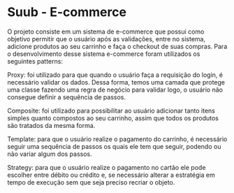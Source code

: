 # Suub - E-commerce

O projeto consiste em um sistema de e-commerce que possui como objetivo permitir que o usuário após as validações, entre no sistema, adicione produtos ao seu carrinho e faça o checkout de suas compras. Para o desenvolvimento desse sistema e-commerce foram utilizados os seguintes patterns:

Proxy: foi utilizado para que quando o usuário faça a requisição do login, é necessário validar os dados. Dessa forma, temos uma camada que protege uma classe fazendo uma regra de negócio para validar logo, o usuário não consegue definir a sequência de passos.

Composite: foi utilizado para possibilitar ao usuário adicionar tanto itens simples quanto compostos ao seu carrinho, assim que todos os produtos são tratados da mesma forma.

Template: para que o usuário realize o pagamento do carrinho, é necessário seguir uma sequência de passos os quais ele tem que seguir, podendo ou não variar algum dos passos.

Strategy: para que o usuário realize o pagamento no cartão ele pode escolher entre débito ou crédito e, se necessário alterar a estratégia em tempo de execução sem que seja preciso recriar o objeto. 


